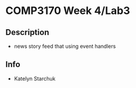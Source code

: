 # COMP3170 Week 4/Lab3

## Description

- news story feed that using event handlers

## Info

- Katelyn Starchuk
